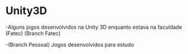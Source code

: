 # Unity3D
-Alguns jogos desenvolvidos na Unity 3D enquanto estava na faculdade (Fatec) (Branch Fatec)

-(Branch Pessoal) Jogos desenvolvidos para estudo
